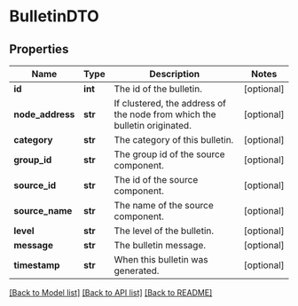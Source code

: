 # BulletinDTO

## Properties
Name | Type | Description | Notes
------------ | ------------- | ------------- | -------------
**id** | **int** | The id of the bulletin. | [optional] 
**node_address** | **str** | If clustered, the address of the node from which the bulletin originated. | [optional] 
**category** | **str** | The category of this bulletin. | [optional] 
**group_id** | **str** | The group id of the source component. | [optional] 
**source_id** | **str** | The id of the source component. | [optional] 
**source_name** | **str** | The name of the source component. | [optional] 
**level** | **str** | The level of the bulletin. | [optional] 
**message** | **str** | The bulletin message. | [optional] 
**timestamp** | **str** | When this bulletin was generated. | [optional] 

[[Back to Model list]](../README.md#documentation-for-models) [[Back to API list]](../README.md#documentation-for-api-endpoints) [[Back to README]](../README.md)


